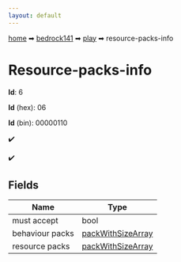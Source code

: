 ```yaml
---
layout: default
---
```


[home](/) ➡ [bedrock141](/protocol/bedrock141) ➡ [play](/protocol/bedrock141/play) ➡ resource-packs-info

# Resource-packs-info

**Id**: 6

**Id** (hex): 06

**Id** (bin): 00000110

✔️

✔️

## Fields

Name | Type
---|---
must accept | bool
behaviour packs | [packWithSizeArray](/protocol/bedrock141/arrays)
resource packs | [packWithSizeArray](/protocol/bedrock141/arrays)

